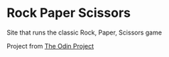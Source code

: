 # Rock Paper Scissors

Site that runs the classic Rock, Paper, Scissors game

Project from [The Odin Project](https://www.theodinproject.com/lessons/foundations-rock-paper-scissors)